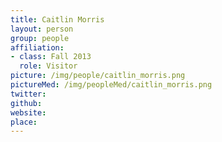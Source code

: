 ```yaml
---
title: Caitlin Morris
layout: person
group: people
affiliation:
- class: Fall 2013
  role: Visitor
picture: /img/people/caitlin_morris.png
pictureMed: /img/peopleMed/caitlin_morris.png
twitter:
github:
website:
place:
---
```

